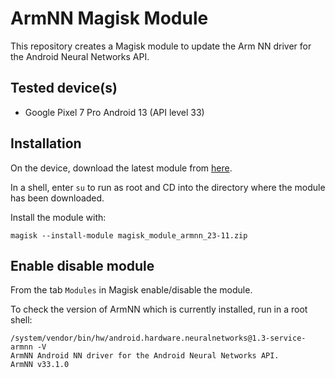 # ArmNN Magisk Module

This repository creates a Magisk module to update the Arm NN driver for the Android Neural Networks API.

## Tested device(s)

- Google Pixel 7 Pro Android 13 (API level 33)

## Installation

On the device, download the latest module from [here](https://github.com/armflorentlebeau/magisk-module-armnn/releases/latest).

In a shell, enter `su` to run as root and CD into the directory where the module has been downloaded.

Install the module with:
```
magisk --install-module magisk_module_armnn_23-11.zip
```

## Enable disable module

From the tab `Modules` in Magisk enable/disable the module.

To check the version of ArmNN which is currently installed, run in a root shell:

```
/system/vendor/bin/hw/android.hardware.neuralnetworks@1.3-service-armnn -V
ArmNN Android NN driver for the Android Neural Networks API.
ArmNN v33.1.0
```
